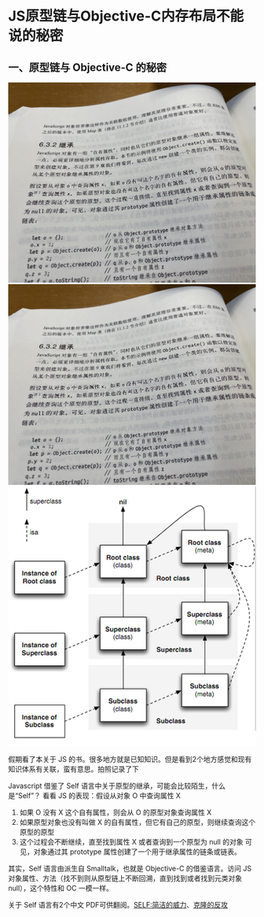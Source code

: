 # JS原型链与Objective-C内存布局不能说的秘密

## 一、原型链与 Objective-C 的秘密
![JS 原型借鉴于 Self 语言](https://raw.githubusercontent.com/FantasticLBP/knowledge-kit/master/assets/2021-10-06-JSPrototype.jpg)
![JS 属性、方法在原型链的访问](https://raw.githubusercontent.com/FantasticLBP/knowledge-kit/master/assets/2021-10-06-JSFunctionCallInPrototype.jpg)
![OC对象内存布局](https://raw.githubusercontent.com/FantasticLBP/knowledge-kit/master/assets/2021-10-06-OCMemoryLayout.png)

假期看了本关于 JS 的书。很多地方就是已知知识。但是看到2个地方感觉和现有知识体系有关联，蛮有意思。拍照记录了下

Javascript 借鉴了 Self 语言中关于原型的继承，可能会比较陌生，什么是“Self”？
看看 JS 的表现：假设从对象 O 中查询属性 X

1. 如果 O 没有 X 这个自有属性，则会从 O 的原型对象查询属性 X
2. 如果原型对象也没有叫做 X 的自有属性，但它有自己的原型，则继续查询这个原型的原型
3. 这个过程会不断继续，直至找到属性 X 或者查询到一个原型为 null 的对象
可见，对象通过其 prototype 属性创建了一个用于继承属性的链条或链表。

其实，Self 语言由派生自 Smalltalk，也就是 Objective-C 的借鉴语言。访问 JS 对象属性、方法（找不到则从原型链上不断回溯，直到找到或者找到元类对象 null），这个特性和 OC 一模一样。

关于 Self 语言有2个中文 PDF可供翻阅。[SELF:简洁的威力](./selfpower-zh.pdf)、[克隆的反攻](./crpitv13noble-zh.pdf)

